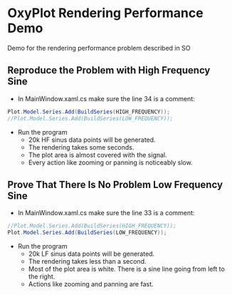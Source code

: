 OxyPlot Rendering Performance Demo
===

Demo for the rendering performance problem described in SO

Reproduce the Problem with High Frequency Sine
---

* In MainWindow.xaml.cs make sure the line 34 is a comment:

```csharp
Plot.Model.Series.Add(BuildSeries(HIGH_FREQUENCY));
//Plot.Model.Series.Add(BuildSeries(LOW_FREQUENCY));
```

* Run the program
  * 20k HF sinus data points will be generated.
  * The rendering takes some seconds.
  * The plot area is almost covered with the signal.
  * Every action like zooming or panning is noticeably slow.

Prove That There Is No Problem Low Frequency Sine
---

* In MainWindow.xaml.cs make sure the line 33 is a comment:

```csharp
//Plot.Model.Series.Add(BuildSeries(HIGH_FREQUENCY));
Plot.Model.Series.Add(BuildSeries(LOW_FREQUENCY));
```

* Run the program
  * 20k LF sinus data points will be generated.
  * The rendering takes less than a second.
  * Most of the plot area is white. There is a sine line going from left to the right.
  * Actions like zooming and panning are fast.

